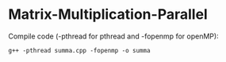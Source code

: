 # Matrix-Multiplication-Parallel

Compile code (-pthread for pthread and -fopenmp for openMP):
```
g++ -pthread summa.cpp -fopenmp -o summa
```

